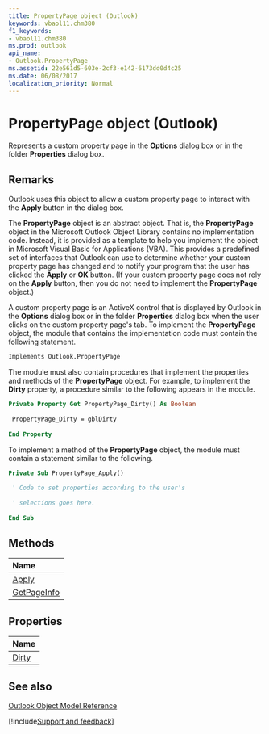 ```yaml
---
title: PropertyPage object (Outlook)
keywords: vbaol11.chm380
f1_keywords:
- vbaol11.chm380
ms.prod: outlook
api_name:
- Outlook.PropertyPage
ms.assetid: 22e561d5-603e-2cf3-e142-6173dd0d4c25
ms.date: 06/08/2017
localization_priority: Normal
---
```



# PropertyPage object (Outlook)

Represents a custom property page in the  **Options** dialog box or in the folder **Properties** dialog box.


## Remarks

Outlook uses this object to allow a custom property page to interact with the  **Apply** button in the dialog box.

The  **PropertyPage** object is an abstract object. That is, the **PropertyPage** object in the Microsoft Outlook Object Library contains no implementation code. Instead, it is provided as a template to help you implement the object in Microsoft Visual Basic for Applications (VBA). This provides a predefined set of interfaces that Outlook can use to determine whether your custom property page has changed and to notify your program that the user has clicked the **Apply** or **OK** button. (If your custom property page does not rely on the **Apply** button, then you do not need to implement the **PropertyPage** object.)

A custom property page is an ActiveX control that is displayed by Outlook in the  **Options** dialog box or in the folder **Properties** dialog box when the user clicks on the custom property page's tab. To implement the **PropertyPage** object, the module that contains the implementation code must contain the following statement.




```vb
Implements Outlook.PropertyPage
```

The module must also contain procedures that implement the properties and methods of the  **PropertyPage** object. For example, to implement the **Dirty** property, a procedure similar to the following appears in the module.




```vb
Private Property Get PropertyPage_Dirty() As Boolean 
 
 PropertyPage_Dirty = gblDirty 
 
End Property
```

To implement a method of the  **PropertyPage** object, the module must contain a statement similar to the following.




```vb
Private Sub PropertyPage_Apply() 
 
 ' Code to set properties according to the user's 
 
 ' selections goes here. 
 
End Sub
```


## Methods



|Name|
|:-----|
|[Apply](Outlook.PropertyPage.Apply.md)|
|[GetPageInfo](Outlook.PropertyPage.GetPageInfo.md)|

## Properties



|Name|
|:-----|
|[Dirty](Outlook.PropertyPage.Dirty.md)|

## See also


[Outlook Object Model Reference](overview/Outlook/object-model.md)

[!include[Support and feedback](~/includes/feedback-boilerplate.md)]